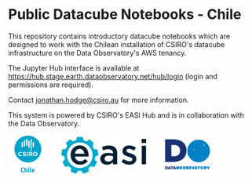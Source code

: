 # Public Datacube Notebooks - Chile
This repository contains introductory datacube notebooks which are designed to work with the Chilean installation of CSIRO's datacube infrastructure on the Data Observatory's AWS tenancy.

The Jupyter Hub interface is available at https://hub.stage.earth.dataobservatory.net/hub/login (login and permissions are required).

Contact [jonathan.hodge@csiro.au](mailto:jonathan.hodge@csiro.au) for more information.

This system is powered by CSIRO's EASI Hub and is in collaboration with the Data Observatory.

<div><img src='images/logo_principal_transparente_square.png' height='80'>&emsp;&emsp;<img src='images/easi_logo_easi_short_option.png' height='75'>&emsp;&emsp;<img src='images/logoDO.png' height='80'></div>
